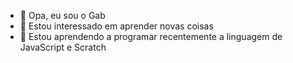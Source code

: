 - 👋 Opa, eu sou o Gab
- 👀 Estou interessado em aprender novas coisas
- 🌱 Estou aprendendo a programar recentemente a linguagem de JavaScript e Scratch
